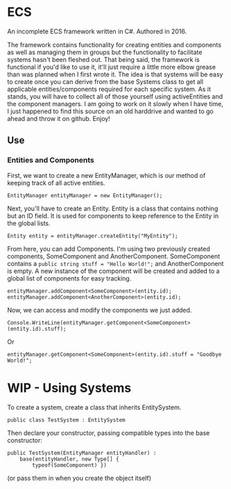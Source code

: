 # ECS
An incomplete ECS framework written in C#. Authored in 2016. 

The framework contains functionality for creating entities and components as well as managing them in groups but the functionality to facilitate systems hasn't been fleshed out. That being said, the framework is functional if you'd like to use it, it'll just require a little more elbow grease than was planned when I first wrote it. The idea is that systems will be easy to create once you can derive from the base Systems class to get all applicable entities/components required for each specific system. As it stands, you will have to collect all of those yourself using activeEntities and the component managers. I am going to work on it slowly when I have time, I just happened to find this source on an old harddrive and wanted to go ahead and throw it on github. Enjoy!

## Use

### Entities and Components

First, we want to create a new EntityManager, which is our method of keeping track of all active entities.
```
EntityManager entityManager = new EntityManager();
```

Next, you'll have to create an Entity. Entity is a class that contains nothing but an ID field. It is used for components to keep reference to the Entity in the global lists.
```
Entity entity = entityManager.createEntity("MyEntity");
```

From here, you can add Components. I'm using two previously created components, SomeComponent and AnotherComponent. SomeComponent contains a `public string stuff = "Hello World!";` and AnotherComponent is empty. A 
new instance of the component will be created and added to a global list of components for easy tracking.
```
entityManager.addComponent<SomeComponent>(entity.id);
entityManager.addComponent<AnotherComponent>(entity.id);
```

Now, we can access and modify the components we just added.
```
Console.WriteLine(entityManager.getComponent<SomeComponent>(entity.id).stuff);
```
Or
```
entityManager.getComponent<SomeComponent>(entity.id).stuff = "Goodbye World!";
```

# WIP - Using Systems

To create a system, create a class that inherits EntitySystem.
```
public class TestSystem : EntitySystem
```

Then declare your constructor, passing compatible types into the base constructor:
```
public TestSystem(EntityManager entityHandler) :
    base(entityHandler, new Type[] {
        typeof(SomeComponent) })
 ```
 (or pass them in when you create the object itself)

